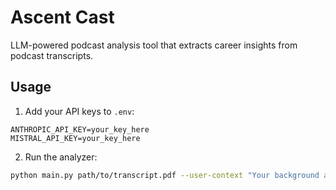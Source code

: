 # Ascent Cast

LLM-powered podcast analysis tool that extracts career insights from podcast transcripts.

## Usage

1. Add your API keys to `.env`:
```
ANTHROPIC_API_KEY=your_key_here
MISTRAL_API_KEY=your_key_here
```

2. Run the analyzer:
```bash
python main.py path/to/transcript.pdf --user-context "Your background and learning goals"
```